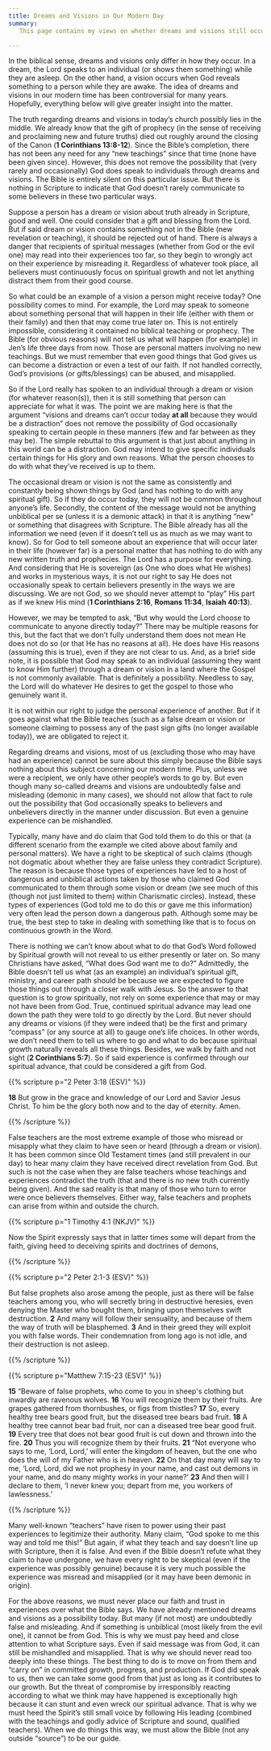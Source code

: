 ```yaml
---
title: Dreams and Visions in Our Modern Day
summary: 
   This page contains my views on whether dreams and visions still occur within and outside the church today. I believe it is possible, but there are other things stressed and addressed in this study. Experiences (whether true or false; satanic or from God) can be dangerous if mishandled.  

---
```


In the biblical sense, dreams and visions only differ in how they occur. In a dream, the Lord speaks to an individual (or shows them something) while they are asleep. On the other hand, a vision occurs when God reveals something to a person while they are awake. The idea of dreams and visions in our modern time has been controversial for many years. Hopefully, everything below will give greater insight into the matter. 

The truth regarding dreams and visions in today’s church possibly lies in the middle. We already know that the gift of prophecy (in the sense of receiving and proclaiming new and future truths) died out roughly around the closing of the Canon (**1 Corinthians 13:8-12**). Since the Bible’s completion, there has not been any need for any “new teachings” since that time (none have been given since). However, this does not remove the possibility that (very rarely and occasionally) God does speak to individuals through dreams and visions. The Bible is entirely silent on this particular issue. But there is nothing in Scripture to indicate that God doesn’t rarely communicate to some believers in these two particular ways. 

Suppose a person has a dream or vision about truth already in Scripture, good and well. One could consider that a gift and blessing from the Lord. But if said dream or vision contains something not in the Bible (new revelation or teaching), it should be rejected out of hand. There is always a danger that recipients of spiritual messages (whether from God or the evil one) may read into their experiences too far, so they begin to wrongly act on their experience by misreading it. Regardless of whatever took place, all believers must continuously focus on spiritual growth and not let anything distract them from their good course. 

So what could be an example of a vision a person might receive today? One possibility comes to mind. For example, the Lord may speak to someone about something personal that will happen in their life (either with them or their family) and then that may come true later on. This is not entirely impossible, considering it contained no biblical teaching or prophecy. The Bible (for obvious reasons) will not tell us what will happen (for example) in Jen’s life three days from now. Those are personal matters involving no new teachings. But we must remember that even good things that God gives us can become a distraction or even a test of our faith. If not handled correctly, God’s provisions (or gifts/blessings) can be abused, and misapplied.

So if the Lord really has spoken to an individual through a dream or vision (for whatever reason(s)), then it is still something that person can appreciate for what it was. The point we are making here is that the argument “visions and dreams can’t occur today **at all** because they would be a distraction” does not remove the possibility of God occasionally speaking to certain people in these manners (few and far between as they may be). The simple rebuttal to this argument is that just about anything in this world can be a distraction. God may intend to give specific individuals certain things for His glory and own reasons. What the person chooses to do with what they’ve received is up to them. 

The occasional dream or vision is not the same as consistently and constantly being shown things by God (and has nothing to do with any spiritual gift). So if they do occur today, they will not be common throughout anyone’s life.  Secondly, the content of the message would not be anything unbiblical per se (unless it is a demonic attack) in that it is anything “new" or something that disagrees with Scripture. The Bible already has all the information we need (even if it doesn’t tell us as much as we may want to know). So for God to tell someone about an experience that will occur later in their life (however far) is a personal matter that has nothing to do with any new written truth and prophecies. The Lord has a purpose for everything. And considering that He is sovereign (as One who does what He wishes) and works in mysterious ways, it is not our right to say He does not occasionally speak to certain believers presently in the ways we are discussing. We are not God, so we should never attempt to “play” His part as if we knew His mind (**1 Corinthians 2:16**, **Romans 11:34**, **Isaiah 40:13**). 

However, we may be tempted to ask, “But why would the Lord choose to communicate to anyone directly today?” There may be multiple reasons for this, but the fact that we don’t fully understand them does not mean He does not do so (or that He has no reasons at all). He does have His reasons (assuming this is true), even if they are not clear to us. And, as a brief side note, it is possible that God may speak to an individual (assuming they want to know Him further) through a dream or vision in a land where the Gospel is not commonly available. That is definitely a possibility. Needless to say, the Lord will do whatever He desires to get the gospel to those who genuinely want it. 

It is not within our right to judge the personal experience of another. But if it goes against what the Bible teaches (such as a false dream or vision or someone claiming to possess any of the past sign gifts (no longer available today)), we are obligated to reject it. 

Regarding dreams and visions, most of us (excluding those who may have had an experience) cannot be sure about this simply because the Bible says nothing about this subject concerning our modern time. Plus, unless we were a recipient, we only have other people’s words to go by. But even though many so-called dreams and visions are undoubtedly false and misleading (demonic in many cases), we should not allow that fact to rule out the possibility that God occasionally speaks to believers and unbelievers directly in the manner under discussion. But even a genuine experience can be mishandled. 

Typically, many have and do claim that God told them to do this or that (a different scenario from the example we cited above about family and personal matters). We have a right to be skeptical of such claims (though not dogmatic about whether they are false unless they contradict Scripture). The reason is because those types of experiences have led to a host of dangerous and unbiblical actions taken by those who claimed God communicated to them through some vision or dream (we see much of this (though not just limited to them) within Charismatic circles). Instead, these types of experiences (God told me to do this or gave me this information) very often lead the person down a dangerous path. Although some may be true, the best step to take in dealing with something like that is to focus on continuous growth in the Word. 

There is nothing we can’t know about what to do that God’s Word followed by Spiritual growth will not reveal to us either presently or later on. So many Christians have asked, “What does God want me to do?” Admittedly, the Bible doesn’t tell us what (as an example) an individual’s spiritual gift, ministry, and career path should be because we are expected to figure those things out through a closer walk with Jesus. So the answer to that question is to grow spiritually, not rely on some experience that may or may not have been from God. True, continued spiritual advance may lead one down the path they were told to go directly by the Lord. But never should any dreams or visions (if they were indeed that) be the first and primary “compass” (or any source at all) to gauge one’s life choices. In other words, we don’t need them to tell us where to go and what to do because spiritual growth naturally reveals all these things. Besides, we walk by faith and not sight (**2 Corinthians 5:7**). So if said experience is confirmed through our spiritual advance, that could be considered a gift from God. 

{{% scripture p="2 Peter 3:18 (ESV)" %}}  

**18** But grow in the grace and knowledge of our Lord and Savior Jesus Christ. To him be the glory both now and to the day of eternity. Amen.                                    

{{% /scripture %}}  

False teachers are the most extreme example of those who misread or misapply what they claim to have seen or heard (through a dream or vision). It has been common since Old Testament times (and still prevalent in our day) to hear many claim they have received direct revelation from God. But such is not the case when they are false teachers whose teachings and experiences contradict the truth (that and there is no new truth currently being given). And the sad reality is that many of those who turn to error were once believers themselves. Either way, false teachers and prophets can arise from within and outside the church. 

{{% scripture p="1 Timothy 4:1 (NKJV)" %}}  

Now the Spirit expressly says that in latter times some will depart from the faith, giving heed to deceiving spirits and doctrines of demons,                                  

{{% /scripture %}}  

{{% scripture p="2 Peter 2:1-3 (ESV)" %}}  

But false prophets also arose among the people, just as there will be false teachers among you, who will secretly bring in destructive heresies, even denying the Master who bought them, bringing upon themselves swift destruction. **2** And many will follow their sensuality, and because of them the way of truth will be blasphemed. **3** And in their greed they will exploit you with false words. Their condemnation from long ago is not idle, and their destruction is not asleep.               

{{% /scripture %}}  

{{% scripture p="Matthew 7:15-23 (ESV)" %}}  

**15** “Beware of false prophets, who come to you in sheep's clothing but inwardly are ravenous wolves. **16** You will recognize them by their fruits. Are grapes gathered from thornbushes, or figs from thistles? **17** So, every healthy tree bears good fruit, but the diseased tree bears bad fruit. **18** A healthy tree cannot bear bad fruit, nor can a diseased tree bear good fruit. **19** Every tree that does not bear good fruit is cut down and thrown into the fire. **20** Thus you will recognize them by their fruits. **21** “Not everyone who says to me, ‘Lord, Lord,’ will enter the kingdom of heaven, but the one who does the will of my Father who is in heaven. **22** On that day many will say to me, ‘Lord, Lord, did we not prophesy in your name, and cast out demons in your name, and do many mighty works in your name?’ **23** And then will I declare to them, ‘I never knew you; depart from me, you workers of lawlessness.’             

{{% /scripture %}}  

Many well-known “teachers” have risen to power using their past experiences to legitimize their authority. Many claim, “God spoke to me this way and told me this!” But again, if what they teach and say doesn’t line up with Scripture, then it is false.  And even if the Bible doesn’t refute what they claim to have undergone, we have every right to be skeptical (even if the experience was possibly genuine) because it is very much possible the experience was misread and misapplied (or it may have been demonic in origin). 

For the above reasons, we must never place our faith and trust in experiences over what the Bible says. We have already mentioned dreams and visions as a possibility today. But many (if not most) are undoubtedly false and misleading. And if something is unbiblical (most likely from the evil one), it cannot be from God. This is why we must pay heed and close attention to what Scripture says. Even if said message was from God, it can still be mishandled and misapplied. That is why we should never read too deeply into these things. The best thing to do is to move on from them and “carry on” in committed growth, progress, and production. If God did speak to us, then we can take some good from that just as long as it contributes to our growth. But the threat of compromise by irresponsibly reacting according to what we think may have happened is exceptionally high because it can stunt and even wreck our spiritual advance. That is why we must heed the Spirit’s still small voice by following His leading (combined with the teachings and godly advice of Scripture and sound, qualified teachers). When we do things this way, we must allow the Bible (not any outside “source”) to be our guide. 




